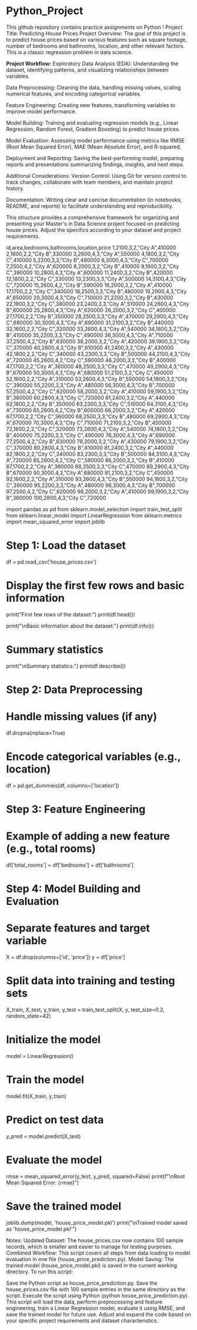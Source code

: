 # Python_Project
This github repository contains practice assignments on Python ! 
Project Title: Predicting House Prices
Project Overview:
The goal of this project is to predict house prices based on various features such as square footage, number of bedrooms and bathrooms, location, and other relevant factors. This is a classic regression problem in data science.

**Project Workflow:**
Exploratory Data Analysis (EDA): Understanding the dataset, identifying patterns, and visualizing relationships between variables.

Data Preprocessing: Cleaning the data, handling missing values, scaling numerical features, and encoding categorical variables.

Feature Engineering: Creating new features, transforming variables to improve model performance.

Model Building: Training and evaluating regression models (e.g., Linear Regression, Random Forest, Gradient Boosting) to predict house prices.

Model Evaluation: Assessing model performance using metrics like RMSE (Root Mean Squared Error), MAE (Mean Absolute Error), and R-squared.

Deployment and Reporting: Saving the best-performing model, preparing reports and presentations summarizing findings, insights, and next steps.

Additional Considerations:
Version Control: Using Git for version control to track changes, collaborate with team members, and maintain project history.

Documentation: Writing clear and concise documentation (in notebooks, README, and reports) to facilitate understanding and reproducibility.

This structure provides a comprehensive framework for organizing and presenting your Master's in Data Science project focused on predicting house prices. Adjust the specifics according to your dataset and project requirements.




id,area,bedrooms,bathrooms,location,price
1,2100,3,2,"City A",410000
2,1600,2,2,"City B",330000
3,2600,4,3,"City A",550000
4,1800,3,2,"City C",410000
5,2200,3,3,"City B",480000
6,3000,4,3,"City C",700000
7,2500,4,2,"City A",620000
8,2000,3,2,"City B",410000
9,1900,3,2,"City C",390000
10,2800,4,3,"City A",600000
11,2400,3,2,"City B",420000
12,1800,2,2,"City C",330000
13,2300,3,3,"City A",500000
14,3100,4,3,"City C",720000
15,2600,4,2,"City B",590000
16,2000,3,2,"City A",410000
17,1700,2,2,"City C",340000
18,2500,3,3,"City B",480000
19,2900,4,3,"City A",650000
20,3000,4,3,"City C",710000
21,2200,3,2,"City B",430000
22,1900,3,2,"City C",380000
23,2400,3,3,"City A",510000
24,2600,4,3,"City B",600000
25,2800,4,3,"City A",620000
26,2000,3,2,"City C",400000
27,1700,2,2,"City B",350000
28,2500,3,3,"City A",470000
29,2900,4,3,"City C",680000
30,3000,4,3,"City A",690000
31,2100,3,2,"City B",440000
32,1600,2,2,"City C",320000
33,2600,4,3,"City A",540000
34,1800,3,2,"City B",410000
35,2200,3,3,"City C",490000
36,3000,4,3,"City A",710000
37,2500,4,2,"City B",630000
38,2000,3,2,"City A",420000
39,1900,3,2,"City C",370000
40,2800,4,3,"City B",610000
41,2400,3,2,"City A",430000
42,1800,2,2,"City C",340000
43,2300,3,3,"City B",500000
44,3100,4,3,"City A",720000
45,2600,4,2,"City C",590000
46,2000,3,2,"City B",400000
47,1700,2,2,"City A",360000
48,2500,3,3,"City C",470000
49,2900,4,3,"City B",670000
50,3000,4,3,"City A",680000
51,2100,3,2,"City C",450000
52,1600,2,2,"City A",310000
53,2600,4,3,"City B",550000
54,1800,3,2,"City C",390000
55,2200,3,3,"City A",480000
56,3000,4,3,"City B",700000
57,2500,4,2,"City C",620000
58,2000,3,2,"City A",410000
59,1900,3,2,"City B",380000
60,2800,4,3,"City C",720000
61,2400,3,2,"City A",440000
62,1800,2,2,"City B",350000
63,2300,3,3,"City C",510000
64,3100,4,3,"City A",730000
65,2600,4,2,"City B",600000
66,2000,3,2,"City A",420000
67,1700,2,2,"City C",360000
68,2500,3,3,"City B",480000
69,2900,4,3,"City A",670000
70,3000,4,3,"City C",710000
71,2100,3,2,"City B",450000
72,1600,2,2,"City C",320000
73,2600,4,3,"City A",540000
74,1800,3,2,"City B",400000
75,2200,3,3,"City C",490000
76,3000,4,3,"City A",690000
77,2500,4,2,"City B",630000
78,2000,3,2,"City A",430000
79,1900,3,2,"City C",370000
80,2800,4,3,"City B",610000
81,2400,3,2,"City A",440000
82,1800,2,2,"City C",340000
83,2300,3,3,"City B",500000
84,3100,4,3,"City A",720000
85,2600,4,2,"City C",590000
86,2000,3,2,"City B",410000
87,1700,2,2,"City A",360000
88,2500,3,3,"City C",470000
89,2900,4,3,"City B",670000
90,3000,4,3,"City A",680000
91,2100,3,2,"City C",450000
92,1600,2,2,"City A",310000
93,2600,4,3,"City B",550000
94,1800,3,2,"City C",390000
95,2200,3,3,"City A",480000
96,3000,4,3,"City B",700000
97,2500,4,2,"City C",620000
98,2000,3,2,"City A",410000
99,1900,3,2,"City B",380000
100,2800,4,3,"City C",720000







import pandas as pd
from sklearn.model_selection import train_test_split
from sklearn.linear_model import LinearRegression
from sklearn.metrics import mean_squared_error
import joblib

# Step 1: Load the dataset
df = pd.read_csv('house_prices.csv')

# Display the first few rows and basic information
print("First few rows of the dataset:")
print(df.head())

print("\nBasic information about the dataset:")
print(df.info())

# Summary statistics
print("\nSummary statistics:")
print(df.describe())

# Step 2: Data Preprocessing
# Handle missing values (if any)
df.dropna(inplace=True)

# Encode categorical variables (e.g., location)
df = pd.get_dummies(df, columns=['location'])

# Step 3: Feature Engineering
# Example of adding a new feature (e.g., total rooms)
df['total_rooms'] = df['bedrooms'] + df['bathrooms']

# Step 4: Model Building and Evaluation
# Separate features and target variable
X = df.drop(columns=['id', 'price'])
y = df['price']

# Split data into training and testing sets
X_train, X_test, y_train, y_test = train_test_split(X, y, test_size=0.2, random_state=42)

# Initialize the model
model = LinearRegression()

# Train the model
model.fit(X_train, y_train)

# Predict on test data
y_pred = model.predict(X_test)

# Evaluate the model
rmse = mean_squared_error(y_test, y_pred, squared=False)
print(f"\nRoot Mean Squared Error: {rmse}")

# Save the trained model
joblib.dump(model, 'house_price_model.pkl')
print("\nTrained model saved as 'house_price_model.pkl'")





Notes:
Updated Dataset: The house_prices.csv now contains 100 sample records, which is smaller and easier to manage for testing purposes.
Combined Workflow: This script covers all steps from data loading to model evaluation in one file (house_price_prediction.py).
Model Saving: The trained model (house_price_model.pkl) is saved in the current working directory.
To run this script:

Save the Python script as house_price_prediction.py.
Save the house_prices.csv file with 100 sample entries in the same directory as the script.
Execute the script using Python (python house_price_prediction.py).
This script will load the data, perform preprocessing and feature engineering, train a Linear Regression model, evaluate it using RMSE, and save the trained model for future use. Adjust and expand the code based on your specific project requirements and dataset characteristics.

